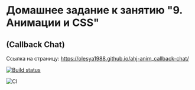 # Домашнее задание к занятию "9. Анимации и CSS"
## (Callback Chat)


Ссылка на страницу: https://olesya1988.github.io/ahj-anim_callback-chat/

[![Build status](https://ci.appveyor.com/api/projects/status/p579x3i75649lmkh?svg=true)](https://ci.appveyor.com/project/Olesya1988/ahj-anim_callback-chat)

![CI](https://github.com/Olesya1988/ahj-anim_callback-chat/actions/workflows/web.yml/badge.svg)
